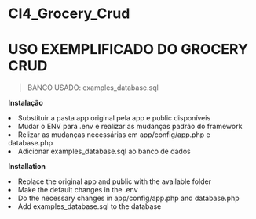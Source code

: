 # CI4_Grocery_Crud
# USO EXEMPLIFICADO DO GROCERY CRUD 

>BANCO USADO: examples_database.sql

**Instalação**
<li>Substituir a pasta app original pela app e public disponíveis  </li>
<li>Mudar o ENV para .env e realizar as mudanças padrão do framework </li>
<li>Relizar as mudanças necessárias em app/config/app.php e database.php
<li>Adicionar examples_database.sql ao banco de dados

  **Installation**
<li>Replace the original app and public with the available folder</li>
<li>Make the default changes in the .env</li>
<li>Do the necessary changes in app/config/app.php and database.php
<li>Add examples_database.sql to the database
